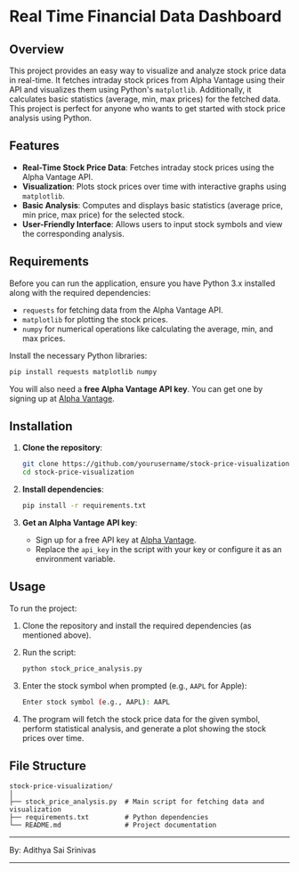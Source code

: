 # Real Time Financial Data Dashboard

## Overview

This project provides an easy way to visualize and analyze stock price data in real-time. It fetches intraday stock prices from Alpha Vantage using their API and visualizes them using Python's `matplotlib`. Additionally, it calculates basic statistics (average, min, max prices) for the fetched data. This project is perfect for anyone who wants to get started with stock price analysis using Python.

## Features

- **Real-Time Stock Price Data**: Fetches intraday stock prices using the Alpha Vantage API.
- **Visualization**: Plots stock prices over time with interactive graphs using `matplotlib`.
- **Basic Analysis**: Computes and displays basic statistics (average price, min price, max price) for the selected stock.
- **User-Friendly Interface**: Allows users to input stock symbols and view the corresponding analysis.

## Requirements

Before you can run the application, ensure you have Python 3.x installed along with the required dependencies:

- `requests` for fetching data from the Alpha Vantage API.
- `matplotlib` for plotting the stock prices.
- `numpy` for numerical operations like calculating the average, min, and max prices.

Install the necessary Python libraries:

```bash
pip install requests matplotlib numpy
```

You will also need a **free Alpha Vantage API key**. You can get one by signing up at [Alpha Vantage](https://www.alphavantage.co/support/#api-key).

## Installation

1. **Clone the repository**:
   ```bash
   git clone https://github.com/yourusername/stock-price-visualization.git
   cd stock-price-visualization
   ```

2. **Install dependencies**:
   ```bash
   pip install -r requirements.txt
   ```

3. **Get an Alpha Vantage API key**:
   - Sign up for a free API key at [Alpha Vantage](https://www.alphavantage.co/support/#api-key).
   - Replace the `api_key` in the script with your key or configure it as an environment variable.

## Usage

To run the project:

1. Clone the repository and install the required dependencies (as mentioned above).
2. Run the script:
   ```bash
   python stock_price_analysis.py
   ```

3. Enter the stock symbol when prompted (e.g., `AAPL` for Apple):
   ```bash
   Enter stock symbol (e.g., AAPL): AAPL
   ```

4. The program will fetch the stock price data for the given symbol, perform statistical analysis, and generate a plot showing the stock prices over time.

## File Structure

```
stock-price-visualization/
│
├── stock_price_analysis.py  # Main script for fetching data and visualization
├── requirements.txt         # Python dependencies
└── README.md                # Project documentation
```

---

By: Adithya Sai Srinivas

---
